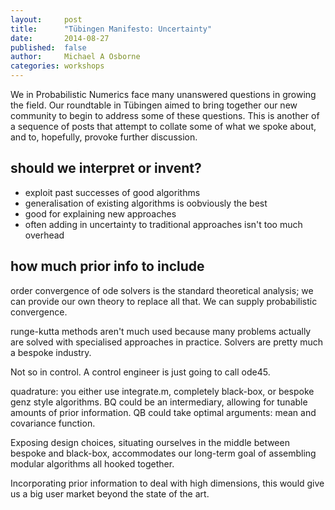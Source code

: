 ```yaml
---
layout:     post
title:      "Tübingen Manifesto: Uncertainty"
date:       2014-08-27
published:  false
author:     Michael A Osborne
categories: workshops
---
```

We in Probabilistic Numerics face many unanswered questions in growing the field.
Our roundtable in Tübingen aimed to bring together our new community to begin to address some of these questions. 
This is another of a sequence of posts that attempt to collate some of what we spoke about, and to, hopefully, provoke further discussion.


## should we interpret or invent?

* exploit past successes of good algorithms
* generalisation of existing algorithms is oobviously the best
* good for explaining new approaches
* often adding in uncertainty to traditional approaches isn't too much overhead

## how much prior info to include


order convergence of ode solvers is the standard theoretical analysis; we can provide our own theory to replace all that. We can supply probabilistic convergence.

runge-kutta methods aren't much used because many problems actually are solved with specialised approaches in practice. Solvers are pretty much a bespoke industry. 

Not so in control. A control engineer is just going to call ode45. 

quadrature: you either use integrate.m, completely black-box, or bespoke genz style algorithms. BQ could be an intermediary, allowing for tunable amounts of prior information. QB could take optimal arguments: mean and covariance function.

Exposing design choices, situating ourselves in the middle between bespoke and black-box, accommodates our long-term goal of assembling modular algorithms all hooked together. 

Incorporating prior information to deal with high dimensions, this would give us a big user market beyond the state of the art.
